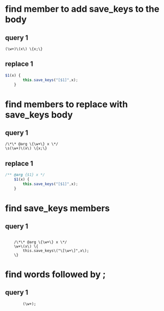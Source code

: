 # find member to add save_keys to the body

## query 1
```regexp
(\w+)\(x\) \{x;\}
```

## replace 1
```js
$1(x) {
		this.save_keys("[$1]",x);
	}
```

# find members to replace with save_keys body

## query 1
```regexp
/\*\* @arg \{\w+\} x \*/
\s(\w+)\(x\) \{x;\}
```
## replace 1
```js
/** @arg {$1} x */
	$1(x) {
		this.save_keys("[$1]",x);
	}
```

# find save_keys members
## query 1
```regexp

	/\*\* @arg \{\w+\} x \*/
	\w+\(x\) \{
		this.save_keys\("\[\w+\]",x\);
	\}
```

# find words followed by ;
## query 1
```regexp
		(\w+);
```